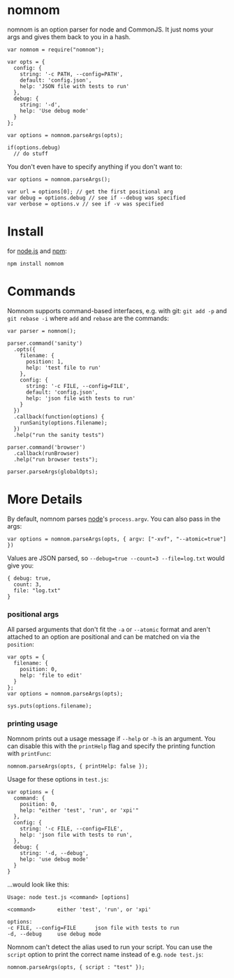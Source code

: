 # nomnom
nomnom is an option parser for node and CommonJS. It just noms your args and gives them back to you in a hash.

	var nomnom = require("nomnom");
	
	var opts = {
	  config: {
	    string: '-c PATH, --config=PATH',
	    default: 'config.json',
	    help: 'JSON file with tests to run'
	  },
	  debug: {
	    string: '-d',
	    help: 'Use debug mode'
	  }
	};
	
	var options = nomnom.parseArgs(opts);

	if(options.debug)
	  // do stuff
	
You don't even have to specify anything if you don't want to:

	var options = nomnom.parseArgs();

	var url = options[0]; // get the first positional arg
	var debug = options.debug // see if --debug was specified
	var verbose = options.v // see if -v was specified

# Install
for [node.js](http://nodejs.org/) and [npm](http://github.com/isaacs/npm):

	npm install nomnom

# Commands
Nomnom supports command-based interfaces, e.g. with git: `git add -p` and `git rebase -i` where `add` and `rebase` are the commands:

	var parser = nomnom();

	parser.command('sanity')
	  .opts({
	    filename: {
	      position: 1,
	      help: 'test file to run'
	    },
	    config: {
	      string: '-c FILE, --config=FILE',
	      default: 'config.json',
	      help: 'json file with tests to run'
	    }
	  })
	  .callback(function(options) {
	    runSanity(options.filename);
	  })
	  .help("run the sanity tests")
	
	parser.command('browser')
	  .callback(runBrowser)
	  .help("run browser tests");
	
	parser.parseArgs(globalOpts);

# More Details
By default, nomnom parses [node](http://nodejs.org/)'s `process.argv`. You can also pass in the args:

	var options = nomnom.parseArgs(opts, { argv: ["-xvf", "--atomic=true"] })
	
Values are JSON parsed, so `--debug=true --count=3 --file=log.txt` would give you:

	{ debug: true,
	  count: 3,
	  file: "log.txt"
	}
	
### positional args
All parsed arguments that don't fit the `-a` or `--atomic` format and aren't attached to an option are positional and can be matched on via the `position`:

	var opts = {
	  filename: {
	    position: 0,
	    help: 'file to edit'
	  }
	};
	var options = nomnom.parseArgs(opts);
	
	sys.puts(options.filename);

### printing usage
Nomnom prints out a usage message if `--help` or `-h` is an argument. You can disable this with the `printHelp` flag and specify the printing function with `printFunc`:

	nomnom.parseArgs(opts, { printHelp: false });

Usage for these options in `test.js`:

	var options = {
	  command: {
	    position: 0,
	    help: "either 'test', 'run', or 'xpi'" 
	  },
	  config: {
	    string: '-c FILE, --config=FILE',
	    help: 'json file with tests to run',
	  },
	  debug: {
	    string: '-d, --debug',
	    help: 'use debug mode'
	  }
	}

...would look like this:

	Usage: node test.js <command> [options]
	
	<command>		either 'test', 'run', or 'xpi'
	
	options:
	-c FILE, --config=FILE		json file with tests to run
	-d, --debug		use debug mode
	
Nomnom can't detect the alias used to run your script. You can use the `script` option to print the correct name instead of e.g. `node test.js`:

	nomnom.parseArgs(opts, { script : "test" });
